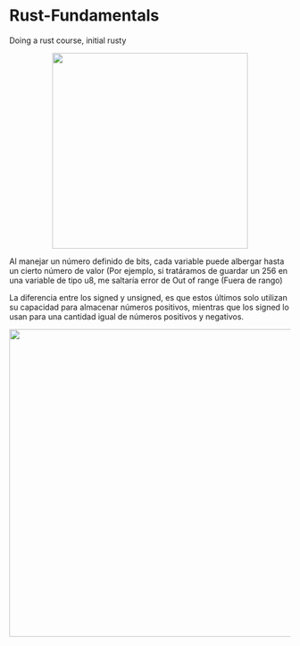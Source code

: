# Rust-Fundamentals
Doing a rust course, initial rusty


<p align="center">
  <img src= https://ithelp.ithome.com.tw/upload/images/20190923/20119807TBGJ1hynCh.png width="350">
</p>

Al manejar un número definido de bits, cada variable puede albergar hasta un cierto número de valor (Por ejemplo, si tratáramos de guardar un 256 en una variable de tipo u8, me saltaría error de Out of range (Fuera de rango)

La diferencia entre los signed y unsigned, es que estos últimos solo utilizan su capacidad para almacenar números positivos, mientras que los signed lo usan para una cantidad igual de números positivos y negativos.


 <img src= https://miro.medium.com/max/1400/1*MxVEixCs1iS1shQs2JVTYg.png width="550">

